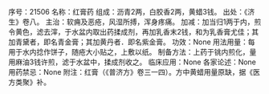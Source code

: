 序号：21506
名称：红膏药
组成：沥青2两，白胶香2两，黄蜡3钱。
出处：《济生》卷八。
主治：软痈及恶疮，风湿所搏，浑身疼痛。
加减：加当归1两于内，煎令黄色，滤去滓，于水盆内取出药揉成剂，再加乳香末2钱，和为乳香膏尤佳；其加青黛者，即名青金膏；其加黄丹者．即名紫金膏。
功效：None
用法用量：每用于水内捻作饼子，随疮大小贴之，上敷以纸。
制备方法：上药于铫内煎化，量用麻油3钱许煎，滤于水盆中，揉成剂收之。
临床应用：None
各家论述：None
用药禁忌：None
附注：红膏（《普济方》卷三一四）。方中黄蜡用量原缺，据《医方类聚》补。
